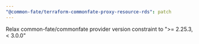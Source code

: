 ```yaml
---
"@common-fate/terraform-commonfate-proxy-resource-rds": patch
---
```


Relax common-fate/commonfate provider version constraint to ">= 2.25.3, < 3.0.0"
